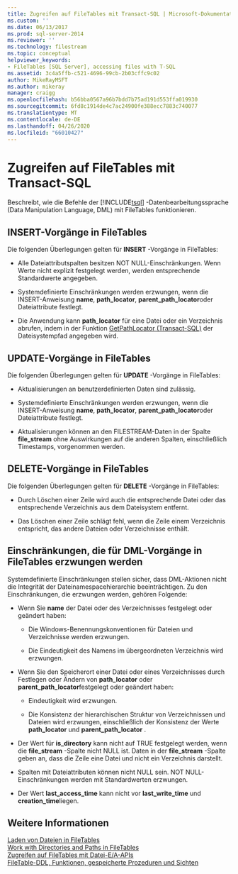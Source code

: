 ```yaml
---
title: Zugreifen auf FileTables mit Transact-SQL | Microsoft-Dokumentation
ms.custom: ''
ms.date: 06/13/2017
ms.prod: sql-server-2014
ms.reviewer: ''
ms.technology: filestream
ms.topic: conceptual
helpviewer_keywords:
- FileTables [SQL Server], accessing files with T-SQL
ms.assetid: 3c4a5ffb-c521-4696-99cb-2b03cffc9c02
author: MikeRayMSFT
ms.author: mikeray
manager: craigg
ms.openlocfilehash: b56bba0567a96b7bdd7b75ad191d553ffa019930
ms.sourcegitcommit: 6fd8c1914de4c7ac24900fe388ecc7883c740077
ms.translationtype: MT
ms.contentlocale: de-DE
ms.lasthandoff: 04/26/2020
ms.locfileid: "66010427"
---
```

# <a name="access-filetables-with-transact-sql"></a>Zugreifen auf FileTables mit Transact-SQL
  Beschreibt, wie die Befehle der [!INCLUDE[tsql](../../includes/tsql-md.md)] -Datenbearbeitungssprache (Data Manipulation Language, DML) mit FileTables funktionieren.  
  
##  <a name="insert-operations-on-filetables"></a><a name="BasicsInsert"></a> INSERT-Vorgänge in FileTables  
 Die folgenden Überlegungen gelten für **INSERT** -Vorgänge in FileTables:  
  
-   Alle Dateiattributspalten besitzen NOT NULL-Einschränkungen. Wenn Werte nicht explizit festgelegt werden, werden entsprechende Standardwerte angegeben.  
  
-   Systemdefinierte Einschränkungen werden erzwungen, wenn die INSERT-Anweisung **name**, **path_locator**, **parent_path_locator**oder Dateiattribute festlegt.  
  
-   Die Anwendung kann **path_locator** für eine Datei oder ein Verzeichnis abrufen, indem in der Funktion [GetPathLocator &#40;Transact-SQL&#41;](/sql/relational-databases/system-functions/getpathlocator-transact-sql) der Dateisystempfad angegeben wird.  
  
##  <a name="update-operations-on-filetables"></a><a name="BasicsUpdate"></a> UPDATE-Vorgänge in FileTables  
 Die folgenden Überlegungen gelten für **UPDATE** -Vorgänge in FileTables:  
  
-   Aktualisierungen an benutzerdefinierten Daten sind zulässig.  
  
-   Systemdefinierte Einschränkungen werden erzwungen, wenn die INSERT-Anweisung **name**, **path_locator**, **parent_path_locator**oder Dateiattribute festlegt.  
  
-   Aktualisierungen können an den FILESTREAM-Daten in der Spalte **file_stream** ohne Auswirkungen auf die anderen Spalten, einschließlich Timestamps, vorgenommen werden.  
  
##  <a name="delete-operations-on-filetables"></a><a name="BasicsDelete"></a> DELETE-Vorgänge in FileTables  
 Die folgenden Überlegungen gelten für **DELETE** -Vorgänge in FileTables:  
  
-   Durch Löschen einer Zeile wird auch die entsprechende Datei oder das entsprechende Verzeichnis aus dem Dateisystem entfernt.  
  
-   Das Löschen einer Zeile schlägt fehl, wenn die Zeile einem Verzeichnis entspricht, das andere Dateien oder Verzeichnisse enthält.  
  
##  <a name="constraints-that-are-enforced-for-dml-operations-on-filetables"></a><a name="BasicsConstraints"></a> Einschränkungen, die für DML-Vorgänge in FileTables erzwungen werden  
 Systemdefinierte Einschränkungen stellen sicher, dass DML-Aktionen nicht die Integrität der Dateinamespacehierarchie beeinträchtigen. Zu den Einschränkungen, die erzwungen werden, gehören Folgende:  
  
-   Wenn Sie **name** der Datei oder des Verzeichnisses festgelegt oder geändert haben:  
  
    -   Die Windows-Benennungskonventionen für Dateien und Verzeichnisse werden erzwungen.  
  
    -   Die Eindeutigkeit des Namens im übergeordneten Verzeichnis wird erzwungen.  
  
-   Wenn Sie den Speicherort einer Datei oder eines Verzeichnisses durch Festlegen oder Ändern von **path_locator** oder **parent_path_locator**festgelegt oder geändert haben:  
  
    -   Eindeutigkeit wird erzwungen.  
  
    -   Die Konsistenz der hierarchischen Struktur von Verzeichnissen und Dateien wird erzwungen, einschließlich der Konsistenz der Werte **path_locator** und **parent_path_locator** .  
  
-   Der Wert für **is_directory** kann nicht auf TRUE festgelegt werden, wenn die **file_stream** -Spalte nicht NULL ist. Daten in der **file_stream** -Spalte geben an, dass die Zeile eine Datei und nicht ein Verzeichnis darstellt.  
  
-   Spalten mit Dateiattributen können nicht NULL sein. NOT NULL-Einschränkungen werden mit Standardwerten erzwungen.  
  
-   Der Wert **last_access_time** kann nicht vor **last_write_time** und **creation_time**liegen.  
  
## <a name="see-also"></a>Weitere Informationen  
 [Laden von Dateien in FileTables](load-files-into-filetables.md)   
 [Work with Directories and Paths in FileTables](work-with-directories-and-paths-in-filetables.md)   
 [Zugreifen auf FileTables mit Datei-E/A-APIs](access-filetables-with-file-input-output-apis.md)   
 [FileTable-DDL, Funktionen, gespeicherte Prozeduren und Sichten](../views/views.md)  
  
  
